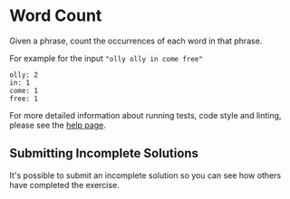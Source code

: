 # Word Count

Given a phrase, count the occurrences of each word in that phrase.

For example for the input `"olly olly in come free"`

```plain
olly: 2
in: 1
come: 1
free: 1
```


For more detailed information about running tests, code style and linting, please see the [help page]("http://exercism.io/languages/dart").

## Submitting Incomplete Solutions
It's possible to submit an incomplete solution so you can see how others have completed the exercise.